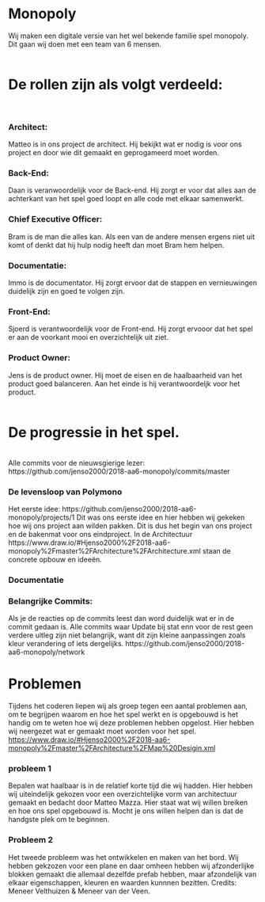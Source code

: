 # Monopoly 

Wij maken een digitale versie van het wel bekende familie spel monopoly. <br>
Dit gaan wij doen met een team van 6 mensen. <br>
<br>
# De rollen zijn als volgt verdeeld: <br>
<br>
<H3> Architect:</H3>  Matteo is in ons project de architect. Hij bekijkt wat er nodig is voor ons project en door wie dit gemaakt en geprogameerd moet worden. <br>

<H3>Back-End:</H3> Daan is veranwoordelijk voor de Back-end. Hij zorgt er voor dat alles aan de achterkant van het spel goed loopt en alle code met elkaar samenwerkt. <br>

<H3>Chief Executive Officer:</H3> Bram is de man die alles kan. Als een van de andere mensen ergens niet uit komt of denkt dat hij hulp nodig heeft dan moet Bram hem helpen. <br>

<H3>Documentatie:</H3> Immo is de documentator. Hij zorgt ervoor dat de stappen en vernieuwingen duidelijk zijn en goed te volgen zijn.

<H3>Front-End:</H3> Sjoerd is verantwoordelijk voor de Front-end. Hij zorgt ervooor dat het spel er aan de voorkant mooi en overzichtelijk uit ziet. <br>

<H3>Product Owner:</H3> Jens is de product owner. Hij moet de eisen en de haalbaarheid van het product goed balanceren. Aan het einde is hij verantwoordeljk voor het product. <br>


<br>
<H1> De progressie in het spel. </H1> <br>
Alle commits voor de nieuwsgierige lezer: <br> https://github.com/jenso2000/2018-aa6-monopoly/commits/master<br>
<h3>De levensloop van Polymono </h3>
Het eerste idee: https://github.com/jenso2000/2018-aa6-monopoly/projects/1 
Dit was ons eerste idee en hier hebben wij gekeken hoe wij ons project aan wilden pakken. Dit is dus het begin van ons project en de bakenmat voor ons eindproject. In de Architectuur https://www.draw.io/#Hjenso2000%2F2018-aa6-monopoly%2Fmaster%2FArchitecture%2FArchitecture.xml staan de concrete opbouw en ideeën. <br>

<h3>Documentatie</h3>
<h3>Belangrijke Commits: </h3> 
Als je de reacties op de commits leest dan word duidelijk wat er in de commit gedaan is. Alle commits waar Update bij stat enn voor de rest geen verdere uitleg zijn niet belangrijk, want dit zijn kleine aanpassingen zoals kleur verandering of iets dergelijks.
https://github.com/jenso2000/2018-aa6-monopoly/network

<h1> Problemen </H1>

Tijdens het coderen liepen wij als groep tegen een aantal problemen aan, om te begrijpen waarom en hoe het spel werkt en is opgebouwd is het handig om te weten hoe wij deze problemen hebben opgelost. Hier hebben wij neergezet wat er gemaakt moet worden voor het spel. https://www.draw.io/#Hjenso2000%2F2018-aa6-monopoly%2Fmaster%2FArchitecture%2FMap%20Desigin.xml<br>
<h3>probleem 1</h3>
Bepalen wat haalbaar is in de relatief korte tijd die wij hadden. Hier hebben wij uiteindelijk gekozen voor een overzichtelijke vorm van architectuur gemaakt en bedacht door Matteo Mazza. Hier staat wat wij willen breiken en hoe ons spel opgebouwd is. Mocht je ons willen helpen dan is dat de handgste plek om te beginnen.<br>
<h3>Probleem 2</h3>
Het tweede probleem was het ontwikkelen en maken van het bord. Wij hebben gekzozen voor een plane en daar omheen hebben wij afzonderlijke blokken gemaakt die allemaal dezelfde prefab hebben, maar afzondelijk van elkaar eigenschappen, kleuren en waarden kunnnen bezitten.
Credits: Meneer Velthuizen & Meneer van der Veen. <br>
